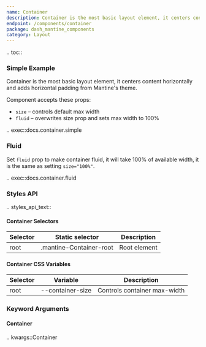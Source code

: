 ```yaml
---
name: Container
description: Container is the most basic layout element, it centers content horizontally and adds horizontal padding from theme.
endpoint: /components/container
package: dash_mantine_components
category: Layout
---
```


.. toc::

### Simple Example

Container is the most basic layout element, it centers content horizontally and adds horizontal padding from Mantine's 
theme.

Component accepts these props:

  * `size` – controls default max width 
  * `fluid` – overwrites size prop and sets max width to 100%

.. exec::docs.container.simple

### Fluid
Set `fluid` prop to make container fluid, it will take 100% of available width, it is the same as setting `size="100%"`.

.. exec::docs.container.fluid



### Styles API

.. styles_api_text::

#### Container Selectors

| Selector | Static selector            | Description   |
|----------|-----------------------------|---------------|
| root     | .mantine-Container-root     | Root element  |


#### Container CSS Variables

| Selector | Variable          | Description               |
|----------|-------------------|---------------------------|
| root     | --container-size  | Controls container max-width |



### Keyword Arguments

#### Container

.. kwargs::Container
